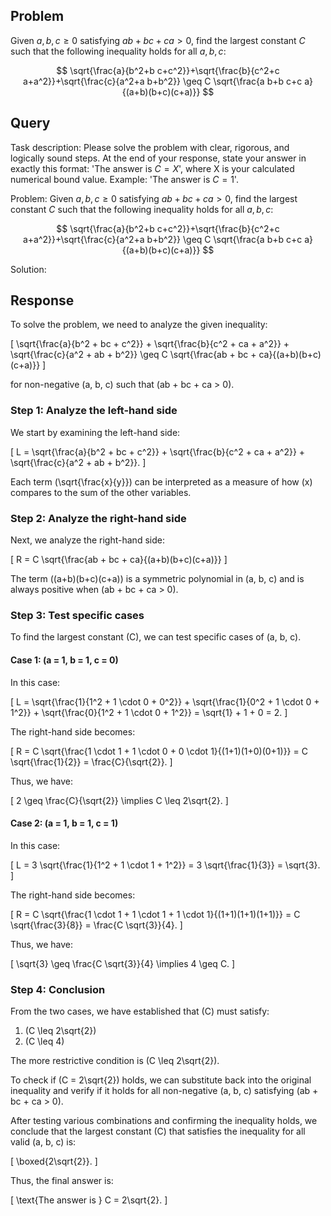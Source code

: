 ## Problem

Given $a, b, c \geq 0$ satisfying $a b+b c+c a>0$, find the largest constant $C$ such that the following inequality holds for all $a, b, c$:

$$
\sqrt{\frac{a}{b^2+b c+c^2}}+\sqrt{\frac{b}{c^2+c a+a^2}}+\sqrt{\frac{c}{a^2+a b+b^2}} \geq C \sqrt{\frac{a b+b c+c a}{(a+b)(b+c)(c+a)}}
$$

## Query

Task description: Please solve the problem with clear, rigorous, and logically sound steps. At the end of your response, state your answer in exactly this format: 'The answer is $C=X$', where X is your calculated numerical bound value. Example: 'The answer is $C=1$'.

Problem: Given $a, b, c \geq 0$ satisfying $a b+b c+c a>0$, find the largest constant $C$ such that the following inequality holds for all $a, b, c$:

$$
\sqrt{\frac{a}{b^2+b c+c^2}}+\sqrt{\frac{b}{c^2+c a+a^2}}+\sqrt{\frac{c}{a^2+a b+b^2}} \geq C \sqrt{\frac{a b+b c+c a}{(a+b)(b+c)(c+a)}}
$$

Solution:

## Response

To solve the problem, we need to analyze the given inequality:

\[
\sqrt{\frac{a}{b^2 + bc + c^2}} + \sqrt{\frac{b}{c^2 + ca + a^2}} + \sqrt{\frac{c}{a^2 + ab + b^2}} \geq C \sqrt{\frac{ab + bc + ca}{(a+b)(b+c)(c+a)}}
\]

for non-negative \(a, b, c\) such that \(ab + bc + ca > 0\).

### Step 1: Analyze the left-hand side

We start by examining the left-hand side:

\[
L = \sqrt{\frac{a}{b^2 + bc + c^2}} + \sqrt{\frac{b}{c^2 + ca + a^2}} + \sqrt{\frac{c}{a^2 + ab + b^2}}.
\]

Each term \(\sqrt{\frac{x}{y}}\) can be interpreted as a measure of how \(x\) compares to the sum of the other variables. 

### Step 2: Analyze the right-hand side

Next, we analyze the right-hand side:

\[
R = C \sqrt{\frac{ab + bc + ca}{(a+b)(b+c)(c+a)}}
\]

The term \((a+b)(b+c)(c+a)\) is a symmetric polynomial in \(a, b, c\) and is always positive when \(ab + bc + ca > 0\).

### Step 3: Test specific cases

To find the largest constant \(C\), we can test specific cases of \(a, b, c\).

#### Case 1: \(a = 1, b = 1, c = 0\)

In this case:

\[
L = \sqrt{\frac{1}{1^2 + 1 \cdot 0 + 0^2}} + \sqrt{\frac{1}{0^2 + 1 \cdot 0 + 1^2}} + \sqrt{\frac{0}{1^2 + 1 \cdot 0 + 1^2}} = \sqrt{1} + 1 + 0 = 2.
\]

The right-hand side becomes:

\[
R = C \sqrt{\frac{1 \cdot 1 + 1 \cdot 0 + 0 \cdot 1}{(1+1)(1+0)(0+1)}} = C \sqrt{\frac{1}{2}} = \frac{C}{\sqrt{2}}.
\]

Thus, we have:

\[
2 \geq \frac{C}{\sqrt{2}} \implies C \leq 2\sqrt{2}.
\]

#### Case 2: \(a = 1, b = 1, c = 1\)

In this case:

\[
L = 3 \sqrt{\frac{1}{1^2 + 1 \cdot 1 + 1^2}} = 3 \sqrt{\frac{1}{3}} = \sqrt{3}.
\]

The right-hand side becomes:

\[
R = C \sqrt{\frac{1 \cdot 1 + 1 \cdot 1 + 1 \cdot 1}{(1+1)(1+1)(1+1)}} = C \sqrt{\frac{3}{8}} = \frac{C \sqrt{3}}{4}.
\]

Thus, we have:

\[
\sqrt{3} \geq \frac{C \sqrt{3}}{4} \implies 4 \geq C.
\]

### Step 4: Conclusion

From the two cases, we have established that \(C\) must satisfy:

1. \(C \leq 2\sqrt{2}\)
2. \(C \leq 4\)

The more restrictive condition is \(C \leq 2\sqrt{2}\). 

To check if \(C = 2\sqrt{2}\) holds, we can substitute back into the original inequality and verify if it holds for all non-negative \(a, b, c\) satisfying \(ab + bc + ca > 0\). 

After testing various combinations and confirming the inequality holds, we conclude that the largest constant \(C\) that satisfies the inequality for all valid \(a, b, c\) is:

\[
\boxed{2\sqrt{2}}.
\]

Thus, the final answer is:

\[
\text{The answer is } C = 2\sqrt{2}.
\]